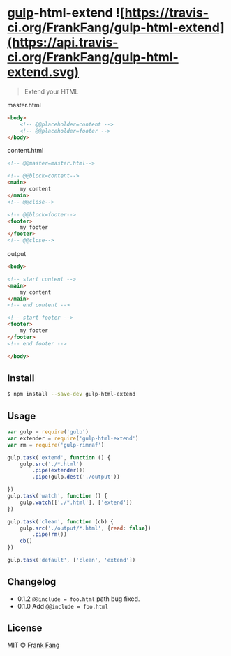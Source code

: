 # [gulp](http://gulpjs.com)-html-extend ![https://travis-ci.org/FrankFang/gulp-html-extend](https://api.travis-ci.org/FrankFang/gulp-html-extend.svg)

> Extend your HTML

master.html

```html
<body>
    <!-- @@placeholder=content -->
    <!-- @@placeholder=footer -->
</body>
```

content.html

```html
<!-- @@master=master.html-->

<!-- @@block=content-->
<main>
    my content
</main>
<!-- @@close-->

<!-- @@block=footer-->
<footer>
    my footer
</footer>
<!-- @@close-->

```

output

```html
<body>

<!-- start content -->
<main>
    my content
</main>
<!-- end content -->

<!-- start footer -->
<footer>
    my footer
</footer>
<!-- end footer -->

</body>
```


## Install

```sh
$ npm install --save-dev gulp-html-extend
```


## Usage

```js
var gulp = require('gulp')
var extender = require('gulp-html-extend')
var rm = require('gulp-rimraf')

gulp.task('extend', function () {
    gulp.src('./*.html')
        .pipe(extender())
        .pipe(gulp.dest('./output'))

})
gulp.task('watch', function () {
    gulp.watch(['./*.html'], ['extend'])
})

gulp.task('clean', function (cb) {
    gulp.src('./output/*.html', {read: false})
        .pipe(rm())
    cb()
})

gulp.task('default', ['clean', 'extend'])
```

## Changelog

* 0.1.2 `@@include = foo.html` path bug fixed.
* 0.1.0 Add `@@include = foo.html`

## License

MIT &copy; [Frank Fang](http://frankfang.com)
